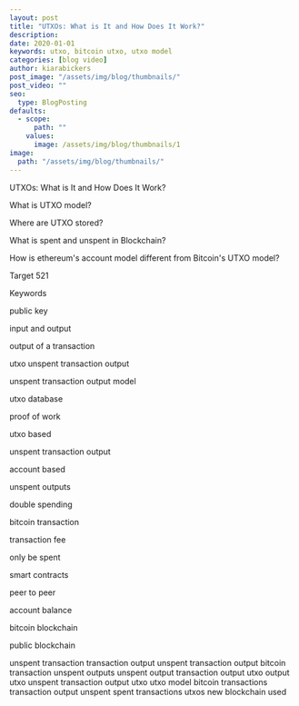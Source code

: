 ```yaml
---
layout: post
title: "UTXOs: What is It and How Does It Work?"
description:
date: 2020-01-01
keywords: utxo, bitcoin utxo, utxo model
categories: [blog video]
author: kiarabickers
post_image: "/assets/img/blog/thumbnails/"
post_video: ""
seo:
  type: BlogPosting
defaults:
  - scope:
      path: ""
    values:
      image: /assets/img/blog/thumbnails/1
image:
  path: "/assets/img/blog/thumbnails/"
---
```



UTXOs: What is It and How Does It Work?



What is UTXO model?

Where are UTXO stored?

What is spent and unspent in Blockchain?

How is ethereum's account model different from Bitcoin's UTXO model?



Target 521



Keywords

public key

input and output

output of a transaction

utxo unspent transaction output

unspent transaction output model

utxo database

proof of work

utxo based

unspent transaction output

account based

unspent outputs

double spending

bitcoin transaction

transaction fee

only be spent

smart contracts

peer to peer

account balance

bitcoin blockchain

public blockchain



unspent transaction transaction output unspent transaction output bitcoin transaction unspent outputs unspent output transaction output utxo output utxo unspent transaction output utxo utxo model bitcoin transactions transaction output unspent spent transactions utxos new blockchain used
